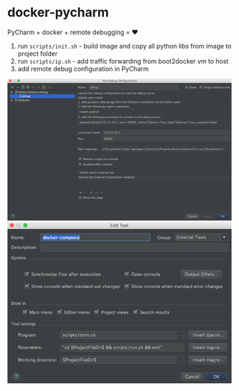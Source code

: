 # docker-pycharm

PyCharm + docker + remote debugging = :heart:

1. run `scripts/init.sh` - build image and copy all python libs from image to project folder
2. run `scripts/ip.sh` - add traffic forwarding from boot2docker vm to host
3. add remote debug configuration in PyCharm

![Configuration](pycharm-settings-1.png?raw=true)
![Configuration](pycharm-settings-2.png?raw=true)